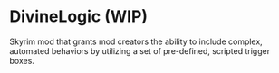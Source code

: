 # DivineLogic (WIP)
Skyrim mod that grants mod creators the ability to include complex, automated behaviors by utilizing a set of pre-defined, scripted trigger boxes.
